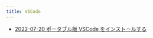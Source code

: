 ```yaml
---
title: VSCode
---
```



- [2022-07-20 ポータブル版 VSCode をインストールする](./../../../../d/2022/07/20/ポータブル版_VSCode_をインストールする.md)




